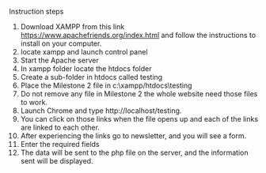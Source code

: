 Instruction steps

1. Download XAMPP from this link https://www.apachefriends.org/index.html and follow the instructions to install on your computer.
2. locate xampp and launch control panel
3. Start the Apache server
4. In xampp folder locate the htdocs folder
5. Create a sub-folder in htdocs called testing
6. Place the Milestone 2  file in c:\xampp/htdocs\testing
7. Do not remove any file in Milestone 2 the whole website need those files to work.
8. Launch Chrome and type http://localhost/testing.
9. You can click on those links when the file opens up and each of the links are linked to each other.
10. After experiencing the links go to newsletter, and you will see a form.
11. Enter the required fields
12. The data will be sent to the php file on the server, and the information sent will be displayed.